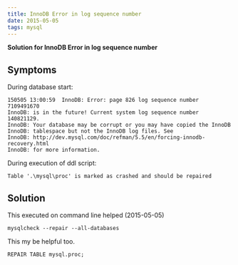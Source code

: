 ```yaml
---
title: InnoDB Error in log sequence number
date: 2015-05-05
tags: mysql
---
```


**Solution for InnoDB Error in log sequence number**

## Symptoms

During database start:

```
150505 13:00:59  InnoDB: Error: page 826 log sequence number 7109491670
InnoDB: is in the future! Current system log sequence number 140821129.
InnoDB: Your database may be corrupt or you may have copied the InnoDB
InnoDB: tablespace but not the InnoDB log files. See
InnoDB: http://dev.mysql.com/doc/refman/5.5/en/forcing-innodb-recovery.html
InnoDB: for more information.
```

During execution of ddl script:

```
Table '.\mysql\proc' is marked as crashed and should be repaired
```

## Solution

This executed on command line helped (2015-05-05)

```
mysqlcheck --repair --all-databases
```

This my be helpful too.

```
REPAIR TABLE mysql.proc;
```

